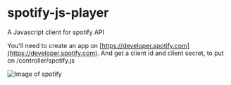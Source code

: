 # spotify-js-player

A Javascript client for spotify API

You'll need to create an app on [https://developer.spotify.com](https://developer.spotify.com). And get a client id and client secret, to put on /controller/spotify.js


![Image of spotify](https://raw.githubusercontent.com/bbastou/spotify-js-player/master/public/images/capture.png)
